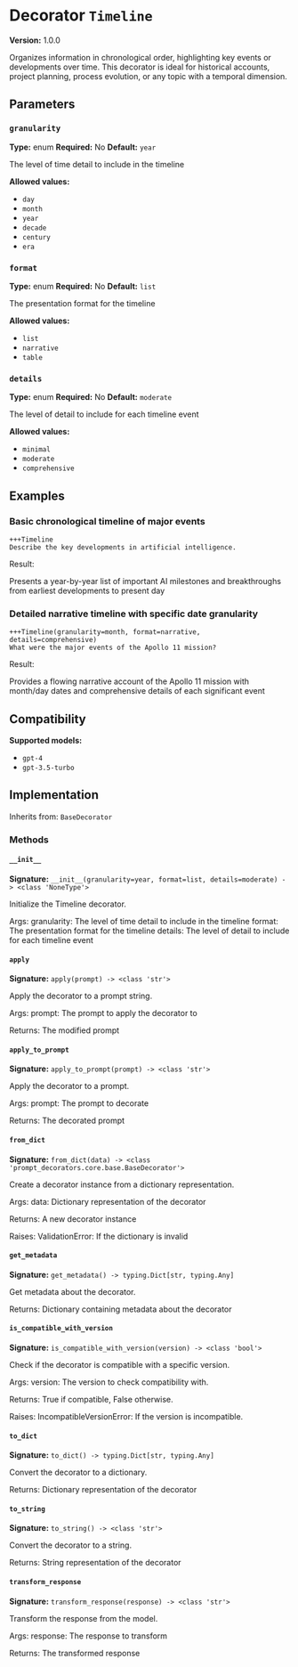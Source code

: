 # Decorator `Timeline`

**Version:** 1.0.0

Organizes information in chronological order, highlighting key events or developments over time. This decorator is ideal for historical accounts, project planning, process evolution, or any topic with a temporal dimension.

## Parameters

### `granularity`

**Type:** enum
**Required:** No
**Default:** `year`

The level of time detail to include in the timeline

**Allowed values:**

- `day`
- `month`
- `year`
- `decade`
- `century`
- `era`

### `format`

**Type:** enum
**Required:** No
**Default:** `list`

The presentation format for the timeline

**Allowed values:**

- `list`
- `narrative`
- `table`

### `details`

**Type:** enum
**Required:** No
**Default:** `moderate`

The level of detail to include for each timeline event

**Allowed values:**

- `minimal`
- `moderate`
- `comprehensive`

## Examples

### Basic chronological timeline of major events

```
+++Timeline
Describe the key developments in artificial intelligence.
```

Result:

Presents a year-by-year list of important AI milestones and breakthroughs from earliest developments to present day

### Detailed narrative timeline with specific date granularity

```
+++Timeline(granularity=month, format=narrative, details=comprehensive)
What were the major events of the Apollo 11 mission?
```

Result:

Provides a flowing narrative account of the Apollo 11 mission with month/day dates and comprehensive details of each significant event

## Compatibility

**Supported models:**

- `gpt-4`
- `gpt-3.5-turbo`

## Implementation

Inherits from: `BaseDecorator`

### Methods

#### `__init__`

**Signature:** `__init__(granularity=year, format=list, details=moderate) -> <class 'NoneType'>`

Initialize the Timeline decorator.

Args:
    granularity: The level of time detail to include in the timeline
    format: The presentation format for the timeline
    details: The level of detail to include for each timeline event

#### `apply`

**Signature:** `apply(prompt) -> <class 'str'>`

Apply the decorator to a prompt string.

Args:
    prompt: The prompt to apply the decorator to


Returns:
    The modified prompt

#### `apply_to_prompt`

**Signature:** `apply_to_prompt(prompt) -> <class 'str'>`

Apply the decorator to a prompt.

Args:
    prompt: The prompt to decorate

Returns:
    The decorated prompt

#### `from_dict`

**Signature:** `from_dict(data) -> <class 'prompt_decorators.core.base.BaseDecorator'>`

Create a decorator instance from a dictionary representation.

Args:
    data: Dictionary representation of the decorator

Returns:
    A new decorator instance

Raises:
    ValidationError: If the dictionary is invalid

#### `get_metadata`

**Signature:** `get_metadata() -> typing.Dict[str, typing.Any]`

Get metadata about the decorator.

Returns:
    Dictionary containing metadata about the decorator

#### `is_compatible_with_version`

**Signature:** `is_compatible_with_version(version) -> <class 'bool'>`

Check if the decorator is compatible with a specific version.

Args:
    version: The version to check compatibility with.


Returns:
    True if compatible, False otherwise.


Raises:
    IncompatibleVersionError: If the version is incompatible.

#### `to_dict`

**Signature:** `to_dict() -> typing.Dict[str, typing.Any]`

Convert the decorator to a dictionary.

Returns:
    Dictionary representation of the decorator

#### `to_string`

**Signature:** `to_string() -> <class 'str'>`

Convert the decorator to a string.

Returns:
    String representation of the decorator

#### `transform_response`

**Signature:** `transform_response(response) -> <class 'str'>`

Transform the response from the model.

Args:
    response: The response to transform

Returns:
    The transformed response
